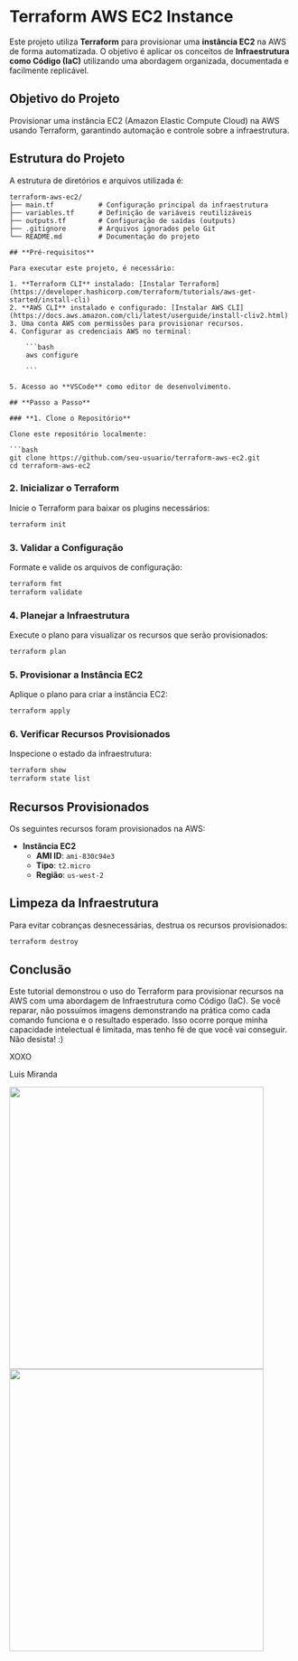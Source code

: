 # **Terraform AWS EC2 Instance**

Este projeto utiliza **Terraform** para provisionar uma **instância EC2** na AWS de forma automatizada. O objetivo é aplicar os conceitos de **Infraestrutura como Código (IaC)** utilizando uma abordagem organizada, documentada e facilmente replicável.

## **Objetivo do Projeto**
Provisionar uma instância EC2 (Amazon Elastic Compute Cloud) na AWS usando Terraform, garantindo automação e controle sobre a infraestrutura.

## **Estrutura do Projeto**

A estrutura de diretórios e arquivos utilizada é:

```plaintext
terraform-aws-ec2/
├── main.tf           # Configuração principal da infraestrutura
├── variables.tf      # Definição de variáveis reutilizáveis
├── outputs.tf        # Configuração de saídas (outputs)
├── .gitignore        # Arquivos ignorados pelo Git
└── README.md         # Documentação do projeto

## **Pré-requisitos**

Para executar este projeto, é necessário:

1. **Terraform CLI** instalado: [Instalar Terraform](https://developer.hashicorp.com/terraform/tutorials/aws-get-started/install-cli)
2. **AWS CLI** instalado e configurado: [Instalar AWS CLI](https://docs.aws.amazon.com/cli/latest/userguide/install-cliv2.html)
3. Uma conta AWS com permissões para provisionar recursos.
4. Configurar as credenciais AWS no terminal:
    
    ```bash
    aws configure
    
    ```
    
5. Acesso ao **VSCode** como editor de desenvolvimento.

## **Passo a Passo**

### **1. Clone o Repositório**

Clone este repositório localmente:

```bash
git clone https://github.com/seu-usuario/terraform-aws-ec2.git
cd terraform-aws-ec2

```

### **2. Inicializar o Terraform**

Inicie o Terraform para baixar os plugins necessários:

```bash
terraform init

```

### **3. Validar a Configuração**

Formate e valide os arquivos de configuração:

```bash
terraform fmt
terraform validate

```

### **4. Planejar a Infraestrutura**

Execute o plano para visualizar os recursos que serão provisionados:

```bash
terraform plan

```

### **5. Provisionar a Instância EC2**

Aplique o plano para criar a instância EC2:

```bash
terraform apply

```

### **6. Verificar Recursos Provisionados**

Inspecione o estado da infraestrutura:

```bash
terraform show
terraform state list

```

## **Recursos Provisionados**

Os seguintes recursos foram provisionados na AWS:

- **Instância EC2**
    - **AMI ID**: `ami-830c94e3`
    - **Tipo**: `t2.micro`
    - **Região**: `us-west-2`

## **Limpeza da Infraestrutura**

Para evitar cobranças desnecessárias, destrua os recursos provisionados:

```bash
terraform destroy

```

## **Conclusão**

Este tutorial demonstrou o uso do Terraform para provisionar recursos na AWS com uma abordagem de Infraestrutura como Código (IaC). Se você reparar, não possuímos imagens demonstrando na prática como cada comando funciona e o resultado esperado. Isso ocorre porque minha capacidade intelectual é limitada, mas tenho fé de que você vai conseguir. Não desista! :)

XOXO

Luis Miranda 

<img src="https://media4.giphy.com/media/v1.Y2lkPTc5MGI3NjExNGhpamxnZGJkOGgzbTJpbjBzejI5cDNucTF5cHJoZG93dnQ4bmYwayZlcD12MV9pbnRlcm5hbF9naWZfYnlfaWQmY3Q9Zw/A5ngBWVHQ0ClO/giphy.webp" width="450" height="500" />

<img src="https://media2.giphy.com/media/v1.Y2lkPTc5MGI3NjExZzQ5amp2d2ozbXhpdGk2NWU3cnV1cnM4MGo2OTVudzNnY3htM2trMCZlcD12MV9pbnRlcm5hbF9naWZfYnlfaWQmY3Q9Zw/tHIRLHtNwxpjIFqPdV/giphy.webp" width="450" height="500" />
